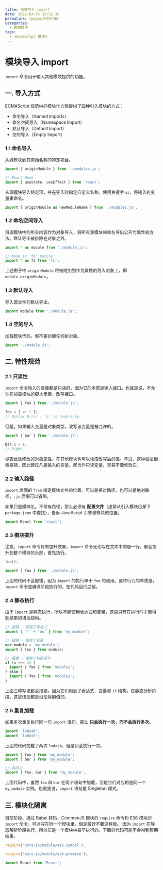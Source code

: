 ```yaml
---
title: 模块导入 import
date: 2022-03-05 18:51:35
permalink: /pages/0f8748/
categories:
  - 前端技术
tags:
  - JavaScript 模块化
---
```


# 模块导入 import

`import` 命令用于输入其他模块提供的功能。

## 一. 导入方式


ECMAScript 规范中的模块化方案提供了四种引入模块的方式：

- 命名导入（Named Imports）
- 命名空间导入（Namespace Import）
- 默认导入（Default Import）
- 空的导入（Empty Import）

### 1.1 命名导入

从源模块到其原始名称的特定项目。

```js
import { originModule } from './modules.js';

// React Hook
import { useState, useEffect } from 'react';
```

从源模块导入特定项，并在导入时指定自定义名称。使用关键字 `as`，将输入的变量重命名。

```js
import { originMoudle as newModuleName } from './modules.js';
```

### 1.2 命名空间导入

将源模块中的所有内容作为对象导入，将所有源模块的命名导出公开为属性和方法。默认导出被排除在对象之外。

```js
import * as module from './module.js';

// Node.js 'fs' module
import * as fs from 'fs';
```

上述例子中 `originModule` 将被附加到作为属性的导入对象上，即 `module.originModule`。

### 1.3 默认导入

导入源文件的默认导出。

```js
import module from './module.js';
```

### 1.4 空的导入

加载模块代码，但不要创建任何新对象。

```js
import './module.js';
```

## 二. 特性规范

### 2.1 只读性

`import` 命令输入的变量都是只读的，因为它的本质是输入接口。也就是说，不允许在加载模块的脚本里面，改写接口。

```js
import { foo } from './module.js';

foo = { a: 1 };
// Syntax Error : 'a' is read-only;
```

但是，如果输入变量是对象类型，改写该变量是被允许的。

```js
import { bar } from './module.js';

bar.a = 1;
// Right
```

尽管此处修改的对象属性，在其他模块也可以读取改写后的值。不过，这种做法很难查错，因此建议凡是输入的变量，都当作只读变量，轻易不要修改它。

### 2.2 输入路径

`import` 后面的 `from` 指定模块文件的位置，可以是相对路径，也可以是绝对路径，`.js` 后缀可以省略。

如果只是模块名，不带有路径，那么必须有 **配置文件**（通常从引入模块目录下 `package.json` 中查找），告诉 JavaScript 引擎该模块的位置。

```js
import React from 'react';
```

### 2.3 模块提升

注意，`import` 命令具有提升效果，`import` 命令无论写在文件中的哪一行，都会提升到整个模块的头部，首先执行。

```js
foo();

import { foo } from './module.js';
```

上面的代码不会报错，因为 `import` 的执行早于 `foo` 的调用。这种行为的本质是，`import` 命令是编译阶段执行的，在代码运行之前。

### 2.4 静态执行

由于 `import` 是静态执行，所以不能使用表达式和变量，这些只有在运行时才能得到结果的语法结构。

```js
// 报错 - 使用了表达式
import { 'f' + 'oo' } from 'my_module';

// 报错 - 使用了变量
var module = 'my_module';
import { foo } from module;

// 报错 - 使用了判断语句
if (x === 1) {
  import { foo } from 'module1';
} else {
  import { foo } from 'module2';
}
```

上面三种写法都会报错，因为它们用到了表达式、变量和 `if` 结构。在静态分析阶段，这些语法都是没法得到值的。

### 2.5 重复加载

如果多次重复执行同一句 `import` 语句，那么 **只会执行一次，而不会执行多次**。

```js
import 'lodash';
import 'lodash';
```

上面的代码加载了两次 `lodash`，但是只会执行一次。

```js
import { foo } from 'my_module';
import { bar } from 'my_module';

// 等同于
import { foo, bar } from 'my_module';
```

上面代码中，虽然 `foo` 和 `bar` 在两个语句中加载，但是它们对应的是同一个 `my_module` 实例。也就是说，`import` 语句是 Singleton 模式。

## 三. 模块化隔离

目前阶段，通过 Babel 转码，CommonJS 模块的 `require` 命令和 ES6 模块的 `import` 命令，可以写在同一个模块里，但是最好不要这样做。
因为 `import` 在静态解析阶段执行，所以它是一个模块中最早执行的。下面的代码可能不会得到预期结果。

```js
require('core-js/module/es6.symbol');

require('core-js/module/es6.promise');

import React from 'React';
```
